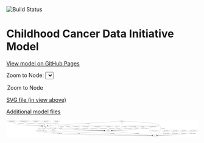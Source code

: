 <link rel='stylesheet' href="assets/style.css">
<link rel='stylesheet' href="https://unpkg.com/leaflet@1.5.1/dist/leaflet.css" integrity="sha512-xwE/Az9zrjBIphAcBb3F6JVqxf46+CDLwfLMHloNu6KEQCAWi6HcDUbeOfBIptF7tcCzusKFjFw2yuvEpDL9wQ==" crossorigin="">
<script type="text/javascript" src="https://code.jquery.com/jquery-3.2.1.min.js"></script>
<script type="text/javascript"  src="https://unpkg.com/leaflet@1.5.1/dist/leaflet.js"></script>
<script type="text/javascript" src="assets/actions.js"></script>

![Build Status](https://github.com/CBIIT/ccdi-model/actions/workflows/model-test-and-deploy.yml/badge.svg)

# Childhood Cancer Data Initiative Model

[View model on GitHub Pages](https://cbiit.github.io/ccdi-model/)



Zoom to Node: <select id="node_select">
  <option value="">Zoom to Node</option>
</select>
<div id="model"></div>

<p>
<a href="./model-desc/ccdi-model.svg">SVG file (in view above)</a>
<p>
<a href="./model-desc">Additional model files</a>
<div id='graph' style='display:off;'>
<svg width="3443pt" height="305pt"
 viewBox="0.00 0.00 3442.78 305.00" xmlns="http://www.w3.org/2000/svg" xmlns:xlink="http://www.w3.org/1999/xlink">
<g id="graph0" class="graph" transform="scale(1 1) rotate(0) translate(4 301)">
<title>Perl</title>
<polygon fill="#ffffff" stroke="transparent" points="-4,4 -4,-301 3438.7843,-301 3438.7843,4 -4,4"/>
<!-- sample -->
<g id="node1" class="node">
<title>sample</title>
<ellipse fill="none" stroke="#000000" cx="685.692" cy="-192" rx="44.393" ry="18"/>
<text text-anchor="middle" x="685.692" y="-188.3" font-family="Times,serif" font-size="14.00" fill="#000000">sample</text>
</g>
<!-- pdx -->
<g id="node5" class="node">
<title>pdx</title>
<ellipse fill="none" stroke="#000000" cx="689.692" cy="-105" rx="27.8951" ry="18"/>
<text text-anchor="middle" x="689.692" y="-101.3" font-family="Times,serif" font-size="14.00" fill="#000000">pdx</text>
</g>
<!-- sample&#45;&gt;pdx -->
<g id="edge25" class="edge">
<title>sample&#45;&gt;pdx</title>
<path fill="none" stroke="#000000" d="M657.8998,-177.9137C643.4358,-168.5303 630.1868,-155.3243 637.692,-141 642.1454,-132.5004 649.618,-125.6086 657.5296,-120.2174"/>
<polygon fill="#000000" stroke="#000000" points="659.4494,-123.1462 666.1646,-114.9513 655.8046,-117.1699 659.4494,-123.1462"/>
<text text-anchor="middle" x="674.192" y="-144.8" font-family="Times,serif" font-size="14.00" fill="#000000">of_sample</text>
</g>
<!-- participant -->
<g id="node8" class="node">
<title>participant</title>
<ellipse fill="none" stroke="#000000" cx="1822.692" cy="-105" rx="62.2891" ry="18"/>
<text text-anchor="middle" x="1822.692" y="-101.3" font-family="Times,serif" font-size="14.00" fill="#000000">participant</text>
</g>
<!-- sample&#45;&gt;participant -->
<g id="edge26" class="edge">
<title>sample&#45;&gt;participant</title>
<path fill="none" stroke="#000000" d="M729.1197,-188.2787C773.3208,-183.6798 843.4311,-174.1335 901.692,-156 916.6896,-151.3321 918.4328,-144.7246 933.692,-141 1011.9114,-121.9078 1552.4217,-110.035 1750.3095,-106.2864"/>
<polygon fill="#000000" stroke="#000000" points="1750.3841,-109.7857 1760.3165,-106.0982 1750.2525,-102.7869 1750.3841,-109.7857"/>
<text text-anchor="middle" x="970.192" y="-144.8" font-family="Times,serif" font-size="14.00" fill="#000000">of_sample</text>
</g>
<!-- cell_line -->
<g id="node24" class="node">
<title>cell_line</title>
<ellipse fill="none" stroke="#000000" cx="836.692" cy="-105" rx="49.2915" ry="18"/>
<text text-anchor="middle" x="836.692" y="-101.3" font-family="Times,serif" font-size="14.00" fill="#000000">cell_line</text>
</g>
<!-- sample&#45;&gt;cell_line -->
<g id="edge27" class="edge">
<title>sample&#45;&gt;cell_line</title>
<path fill="none" stroke="#000000" d="M726.321,-184.6269C758.9641,-177.9971 801.4692,-167.547 814.692,-156 821.583,-149.9824 826.388,-141.4203 829.7067,-133.0263"/>
<polygon fill="#000000" stroke="#000000" points="833.0699,-134.0064 832.9557,-123.4121 826.4383,-131.7652 833.0699,-134.0064"/>
<text text-anchor="middle" x="861.192" y="-144.8" font-family="Times,serif" font-size="14.00" fill="#000000">of_sample</text>
</g>
<!-- family_relationship -->
<g id="node2" class="node">
<title>family_relationship</title>
<ellipse fill="none" stroke="#000000" cx="2269.692" cy="-192" rx="100.1823" ry="18"/>
<text text-anchor="middle" x="2269.692" y="-188.3" font-family="Times,serif" font-size="14.00" fill="#000000">family_relationship</text>
</g>
<!-- family_relationship&#45;&gt;participant -->
<g id="edge6" class="edge">
<title>family_relationship&#45;&gt;participant</title>
<path fill="none" stroke="#000000" d="M2189.6716,-181.0418C2161.205,-175.5455 2129.3674,-167.5219 2101.692,-156 2090.4254,-151.3094 2090.1189,-145.2855 2078.692,-141 2045.5837,-128.5831 1956.2464,-117.813 1892.4421,-111.3666"/>
<polygon fill="#000000" stroke="#000000" points="1892.7314,-107.8781 1882.4337,-110.3695 1892.0374,-114.8437 1892.7314,-107.8781"/>
<text text-anchor="middle" x="2181.192" y="-144.8" font-family="Times,serif" font-size="14.00" fill="#000000">of_family_relationship</text>
</g>
<!-- study_arm -->
<g id="node3" class="node">
<title>study_arm</title>
<ellipse fill="none" stroke="#000000" cx="583.692" cy="-105" rx="59.5901" ry="18"/>
<text text-anchor="middle" x="583.692" y="-101.3" font-family="Times,serif" font-size="14.00" fill="#000000">study_arm</text>
</g>
<!-- study -->
<g id="node17" class="node">
<title>study</title>
<ellipse fill="none" stroke="#000000" cx="2657.692" cy="-18" rx="36.2938" ry="18"/>
<text text-anchor="middle" x="2657.692" y="-14.3" font-family="Times,serif" font-size="14.00" fill="#000000">study</text>
</g>
<!-- study_arm&#45;&gt;study -->
<g id="edge7" class="edge">
<title>study_arm&#45;&gt;study</title>
<path fill="none" stroke="#000000" d="M627.6736,-92.6442C635.9437,-90.5723 644.5501,-88.5844 652.692,-87 764.4338,-65.256 793.1734,-62.5159 906.692,-54 1251.951,-28.0996 2368.6628,-19.7911 2611.0096,-18.2724"/>
<polygon fill="#000000" stroke="#000000" points="2611.2547,-21.771 2621.2328,-18.2091 2611.2113,-14.7712 2611.2547,-21.771"/>
<text text-anchor="middle" x="955.192" y="-57.8" font-family="Times,serif" font-size="14.00" fill="#000000">of_study_arm</text>
</g>
<!-- synonym -->
<g id="node4" class="node">
<title>synonym</title>
<ellipse fill="none" stroke="#000000" cx="2066.692" cy="-279" rx="51.9908" ry="18"/>
<text text-anchor="middle" x="2066.692" y="-275.3" font-family="Times,serif" font-size="14.00" fill="#000000">synonym</text>
</g>
<!-- synonym&#45;&gt;sample -->
<g id="edge10" class="edge">
<title>synonym&#45;&gt;sample</title>
<path fill="none" stroke="#000000" d="M2015.1965,-276.2783C1853.0309,-267.6306 1338.4131,-239.6034 912.692,-210 853.2944,-205.8697 785.2174,-200.3691 739.232,-196.5402"/>
<polygon fill="#000000" stroke="#000000" points="739.4475,-193.0461 729.1908,-195.7014 738.8647,-200.0218 739.4475,-193.0461"/>
<text text-anchor="middle" x="1461.192" y="-231.8" font-family="Times,serif" font-size="14.00" fill="#000000">of_synonym</text>
</g>
<!-- synonym&#45;&gt;participant -->
<g id="edge8" class="edge">
<title>synonym&#45;&gt;participant</title>
<path fill="none" stroke="#000000" d="M2070.2634,-260.9007C2074.9259,-231.4329 2079.1506,-173.153 2047.692,-141 2036.7999,-129.8674 1954.1617,-118.8081 1892.1711,-111.9448"/>
<polygon fill="#000000" stroke="#000000" points="1892.3465,-108.4433 1882.0259,-110.8383 1891.5875,-115.402 1892.3465,-108.4433"/>
<text text-anchor="middle" x="2115.192" y="-188.3" font-family="Times,serif" font-size="14.00" fill="#000000">of_synonym</text>
</g>
<!-- synonym&#45;&gt;study -->
<g id="edge9" class="edge">
<title>synonym&#45;&gt;study</title>
<path fill="none" stroke="#000000" d="M2118.521,-277.4723C2268.6708,-272.5313 2696.016,-254.6371 2738.692,-210 2776.5007,-170.454 2767.3577,-136.3287 2743.692,-87 2733.0416,-64.8003 2711.3822,-47.4894 2692.4656,-35.7591"/>
<polygon fill="#000000" stroke="#000000" points="2694.1301,-32.6774 2683.7392,-30.6086 2690.572,-38.7057 2694.1301,-32.6774"/>
<text text-anchor="middle" x="2806.192" y="-144.8" font-family="Times,serif" font-size="14.00" fill="#000000">of_synonym</text>
</g>
<!-- pdx&#45;&gt;sample -->
<g id="edge21" class="edge">
<title>pdx&#45;&gt;sample</title>
<path fill="none" stroke="#000000" d="M668.1575,-116.5769C663.1767,-118.9429 657.8289,-121.2431 652.692,-123 615.743,-135.6374 591.3145,-110.6904 566.692,-141 545.0887,-167.5931 591.4029,-180.599 632.4129,-186.7698"/>
<polygon fill="#000000" stroke="#000000" points="632.0208,-190.2489 642.4078,-188.1606 632.9856,-183.3157 632.0208,-190.2489"/>
<text text-anchor="middle" x="590.692" y="-144.8" font-family="Times,serif" font-size="14.00" fill="#000000">of_pdx</text>
</g>
<!-- pdx&#45;&gt;study -->
<g id="edge20" class="edge">
<title>pdx&#45;&gt;study</title>
<path fill="none" stroke="#000000" d="M715.9952,-98.5375C733.6195,-94.4905 757.4074,-89.5711 778.692,-87 1149.3008,-42.2324 2357.5006,-22.3817 2610.8368,-18.6587"/>
<polygon fill="#000000" stroke="#000000" points="2611.209,-22.1538 2621.1569,-18.5083 2611.1069,-15.1545 2611.209,-22.1538"/>
<text text-anchor="middle" x="1294.692" y="-57.8" font-family="Times,serif" font-size="14.00" fill="#000000">of_pdx</text>
</g>
<!-- cytogenomic_file -->
<g id="node6" class="node">
<title>cytogenomic_file</title>
<ellipse fill="none" stroke="#000000" cx="89.692" cy="-279" rx="89.8845" ry="18"/>
<text text-anchor="middle" x="89.692" y="-275.3" font-family="Times,serif" font-size="14.00" fill="#000000">cytogenomic_file</text>
</g>
<!-- cytogenomic_file&#45;&gt;sample -->
<g id="edge18" class="edge">
<title>cytogenomic_file&#45;&gt;sample</title>
<path fill="none" stroke="#000000" d="M115.3213,-261.5747C133.9697,-249.8723 160.3002,-235.3044 185.692,-228 268.015,-204.3183 519.3833,-195.7704 631.1399,-193.0847"/>
<polygon fill="#000000" stroke="#000000" points="631.2734,-196.5826 641.1889,-192.85 631.1099,-189.5845 631.2734,-196.5826"/>
<text text-anchor="middle" x="257.192" y="-231.8" font-family="Times,serif" font-size="14.00" fill="#000000">of_cytogenomic_file</text>
</g>
<!-- methylation_array_file -->
<g id="node7" class="node">
<title>methylation_array_file</title>
<ellipse fill="none" stroke="#000000" cx="312.692" cy="-279" rx="115.8798" ry="18"/>
<text text-anchor="middle" x="312.692" y="-275.3" font-family="Times,serif" font-size="14.00" fill="#000000">methylation_array_file</text>
</g>
<!-- methylation_array_file&#45;&gt;sample -->
<g id="edge29" class="edge">
<title>methylation_array_file&#45;&gt;sample</title>
<path fill="none" stroke="#000000" d="M320.9739,-260.8023C327.1806,-249.3834 336.8184,-235.4559 349.692,-228 373.4986,-214.2123 542.804,-201.3023 631.611,-195.3859"/>
<polygon fill="#000000" stroke="#000000" points="632.019,-198.8667 641.7671,-194.7164 631.5585,-191.8819 632.019,-198.8667"/>
<text text-anchor="middle" x="441.192" y="-231.8" font-family="Times,serif" font-size="14.00" fill="#000000">of_methylation_array_file</text>
</g>
<!-- participant&#45;&gt;study -->
<g id="edge24" class="edge">
<title>participant&#45;&gt;study</title>
<path fill="none" stroke="#000000" d="M1881.4076,-98.8823C2039.1262,-82.4494 2469.6388,-37.5936 2611.6006,-22.8023"/>
<polygon fill="#000000" stroke="#000000" points="2612.1241,-26.2668 2621.7075,-21.7493 2611.3986,-19.3045 2612.1241,-26.2668"/>
<text text-anchor="middle" x="2340.192" y="-57.8" font-family="Times,serif" font-size="14.00" fill="#000000">of_participant</text>
</g>
<!-- exposure -->
<g id="node9" class="node">
<title>exposure</title>
<ellipse fill="none" stroke="#000000" cx="2440.692" cy="-192" rx="53.0913" ry="18"/>
<text text-anchor="middle" x="2440.692" y="-188.3" font-family="Times,serif" font-size="14.00" fill="#000000">exposure</text>
</g>
<!-- exposure&#45;&gt;participant -->
<g id="edge15" class="edge">
<title>exposure&#45;&gt;participant</title>
<path fill="none" stroke="#000000" d="M2401.1518,-179.9115C2393.7227,-177.8138 2385.9954,-175.7479 2378.692,-174 2336.8988,-163.9979 2323.5587,-172.0426 2283.692,-156 2272.3703,-151.4441 2272.2377,-144.9541 2260.692,-141 2195.0484,-118.5187 2001.5874,-109.8103 1895.0681,-106.6522"/>
<polygon fill="#000000" stroke="#000000" points="1895.1349,-103.1528 1885.0384,-106.3636 1894.9335,-110.1499 1895.1349,-103.1528"/>
<text text-anchor="middle" x="2327.192" y="-144.8" font-family="Times,serif" font-size="14.00" fill="#000000">of_exposure</text>
</g>
<!-- diagnosis -->
<g id="node10" class="node">
<title>diagnosis</title>
<ellipse fill="none" stroke="#000000" cx="895.692" cy="-279" rx="54.6905" ry="18"/>
<text text-anchor="middle" x="895.692" y="-275.3" font-family="Times,serif" font-size="14.00" fill="#000000">diagnosis</text>
</g>
<!-- diagnosis&#45;&gt;sample -->
<g id="edge12" class="edge">
<title>diagnosis&#45;&gt;sample</title>
<path fill="none" stroke="#000000" d="M867.1061,-263.4454C855.9607,-257.2445 843.1375,-249.9411 831.692,-243 821.257,-236.6717 819.7784,-233.1021 808.692,-228 785.275,-217.2231 757.8615,-208.8274 734.8648,-202.8649"/>
<polygon fill="#000000" stroke="#000000" points="735.5246,-199.4219 724.973,-200.3779 733.8177,-206.2106 735.5246,-199.4219"/>
<text text-anchor="middle" x="876.192" y="-231.8" font-family="Times,serif" font-size="14.00" fill="#000000">of_diagnosis</text>
</g>
<!-- diagnosis&#45;&gt;participant -->
<g id="edge11" class="edge">
<title>diagnosis&#45;&gt;participant</title>
<path fill="none" stroke="#000000" d="M909.4663,-261.3128C913.4463,-255.669 917.5568,-249.2592 920.692,-243 935.1693,-214.0976 918.9261,-194.7747 943.692,-174 962.8821,-157.9026 1141.7717,-143.5223 1166.692,-141 1377.8527,-119.6278 1628.6274,-110.3051 1749.8662,-106.8067"/>
<polygon fill="#000000" stroke="#000000" points="1750.2359,-110.2977 1760.1326,-106.5155 1750.0374,-103.3006 1750.2359,-110.2977"/>
<text text-anchor="middle" x="988.192" y="-188.3" font-family="Times,serif" font-size="14.00" fill="#000000">of_diagnosis</text>
</g>
<!-- study_funding -->
<g id="node11" class="node">
<title>study_funding</title>
<ellipse fill="none" stroke="#000000" cx="2862.692" cy="-105" rx="77.1866" ry="18"/>
<text text-anchor="middle" x="2862.692" y="-101.3" font-family="Times,serif" font-size="14.00" fill="#000000">study_funding</text>
</g>
<!-- study_funding&#45;&gt;study -->
<g id="edge22" class="edge">
<title>study_funding&#45;&gt;study</title>
<path fill="none" stroke="#000000" d="M2835.9596,-88.0966C2818.2102,-77.3604 2794.131,-63.7087 2771.692,-54 2748.566,-43.994 2721.7353,-35.3819 2699.915,-29.092"/>
<polygon fill="#000000" stroke="#000000" points="2700.8482,-25.7188 2690.2733,-26.3689 2698.9455,-32.4552 2700.8482,-25.7188"/>
<text text-anchor="middle" x="2861.692" y="-57.8" font-family="Times,serif" font-size="14.00" fill="#000000">of_study_funding</text>
</g>
<!-- sequencing_file -->
<g id="node12" class="node">
<title>sequencing_file</title>
<ellipse fill="none" stroke="#000000" cx="529.692" cy="-279" rx="83.3857" ry="18"/>
<text text-anchor="middle" x="529.692" y="-275.3" font-family="Times,serif" font-size="14.00" fill="#000000">sequencing_file</text>
</g>
<!-- sequencing_file&#45;&gt;sample -->
<g id="edge5" class="edge">
<title>sequencing_file&#45;&gt;sample</title>
<path fill="none" stroke="#000000" d="M531.4563,-260.6135C533.4498,-249.7053 537.6882,-236.4087 546.692,-228 559.5015,-216.0372 600.1782,-206.3545 634.2426,-200.0565"/>
<polygon fill="#000000" stroke="#000000" points="634.8771,-203.4987 644.1039,-198.2915 633.6437,-196.6082 634.8771,-203.4987"/>
<text text-anchor="middle" x="613.192" y="-231.8" font-family="Times,serif" font-size="14.00" fill="#000000">of_sequencing_file</text>
</g>
<!-- study_admin -->
<g id="node13" class="node">
<title>study_admin</title>
<ellipse fill="none" stroke="#000000" cx="3028.692" cy="-105" rx="70.3881" ry="18"/>
<text text-anchor="middle" x="3028.692" y="-101.3" font-family="Times,serif" font-size="14.00" fill="#000000">study_admin</text>
</g>
<!-- study_admin&#45;&gt;study -->
<g id="edge16" class="edge">
<title>study_admin&#45;&gt;study</title>
<path fill="none" stroke="#000000" d="M3001.8773,-88.3278C2982.1036,-76.8269 2954.1515,-62.1871 2927.692,-54 2851.722,-30.4934 2759.0551,-22.3352 2704.4078,-19.5041"/>
<polygon fill="#000000" stroke="#000000" points="2704.4866,-16.0039 2694.3303,-19.0204 2704.151,-22.9959 2704.4866,-16.0039"/>
<text text-anchor="middle" x="3021.192" y="-57.8" font-family="Times,serif" font-size="14.00" fill="#000000">of_study_admin</text>
</g>
<!-- clinical_measure_file -->
<g id="node14" class="node">
<title>clinical_measure_file</title>
<ellipse fill="none" stroke="#000000" cx="2620.692" cy="-192" rx="108.5808" ry="18"/>
<text text-anchor="middle" x="2620.692" y="-188.3" font-family="Times,serif" font-size="14.00" fill="#000000">clinical_measure_file</text>
</g>
<!-- clinical_measure_file&#45;&gt;participant -->
<g id="edge2" class="edge">
<title>clinical_measure_file&#45;&gt;participant</title>
<path fill="none" stroke="#000000" d="M2540.8065,-179.7264C2476.8539,-169.8392 2397.2353,-157.3645 2393.692,-156 2382.3033,-151.6143 2382.2698,-144.8593 2370.692,-141 2326.7085,-126.3388 2033.208,-113.1742 1894.7451,-107.6958"/>
<polygon fill="#000000" stroke="#000000" points="1894.7774,-104.1944 1884.6476,-107.299 1894.5025,-111.189 1894.7774,-104.1944"/>
<text text-anchor="middle" x="2479.692" y="-144.8" font-family="Times,serif" font-size="14.00" fill="#000000">of_clinical_measure_file</text>
</g>
<!-- clinical_measure_file&#45;&gt;study -->
<g id="edge3" class="edge">
<title>clinical_measure_file&#45;&gt;study</title>
<path fill="none" stroke="#000000" d="M2602.1205,-174.1098C2582.7445,-153.1682 2557.0737,-117.4704 2571.692,-87 2582.3424,-64.8003 2604.0019,-47.4894 2622.9184,-35.7591"/>
<polygon fill="#000000" stroke="#000000" points="2624.8121,-38.7057 2631.6449,-30.6086 2621.254,-32.6774 2624.8121,-38.7057"/>
<text text-anchor="middle" x="2657.692" y="-101.3" font-family="Times,serif" font-size="14.00" fill="#000000">of_clinical_measure_file</text>
</g>
<!-- treatment -->
<g id="node15" class="node">
<title>treatment</title>
<ellipse fill="none" stroke="#000000" cx="1099.692" cy="-192" rx="57.6901" ry="18"/>
<text text-anchor="middle" x="1099.692" y="-188.3" font-family="Times,serif" font-size="14.00" fill="#000000">treatment</text>
</g>
<!-- treatment&#45;&gt;participant -->
<g id="edge4" class="edge">
<title>treatment&#45;&gt;participant</title>
<path fill="none" stroke="#000000" d="M1127.7159,-176.0088C1150.1875,-164.0507 1182.9426,-148.5201 1213.692,-141 1313.4347,-116.6067 1611.4523,-108.5127 1750.173,-106.0213"/>
<polygon fill="#000000" stroke="#000000" points="1750.3453,-109.5189 1760.2826,-105.8446 1750.2229,-102.5199 1750.3453,-109.5189"/>
<text text-anchor="middle" x="1260.692" y="-144.8" font-family="Times,serif" font-size="14.00" fill="#000000">of_treatment</text>
</g>
<!-- radiology_file -->
<g id="node16" class="node">
<title>radiology_file</title>
<ellipse fill="none" stroke="#000000" cx="1248.692" cy="-192" rx="73.387" ry="18"/>
<text text-anchor="middle" x="1248.692" y="-188.3" font-family="Times,serif" font-size="14.00" fill="#000000">radiology_file</text>
</g>
<!-- radiology_file&#45;&gt;participant -->
<g id="edge19" class="edge">
<title>radiology_file&#45;&gt;participant</title>
<path fill="none" stroke="#000000" d="M1274.9548,-175.1216C1294.6857,-163.3606 1322.8223,-148.488 1349.692,-141 1422.9688,-120.5794 1636.7937,-110.8842 1750.1669,-107.0688"/>
<polygon fill="#000000" stroke="#000000" points="1750.6048,-110.5564 1760.4839,-106.7285 1750.374,-103.5602 1750.6048,-110.5564"/>
<text text-anchor="middle" x="1408.692" y="-144.8" font-family="Times,serif" font-size="14.00" fill="#000000">of_radiology_file</text>
</g>
<!-- pathology_file -->
<g id="node18" class="node">
<title>pathology_file</title>
<ellipse fill="none" stroke="#000000" cx="706.692" cy="-279" rx="76.0865" ry="18"/>
<text text-anchor="middle" x="706.692" y="-275.3" font-family="Times,serif" font-size="14.00" fill="#000000">pathology_file</text>
</g>
<!-- pathology_file&#45;&gt;sample -->
<g id="edge14" class="edge">
<title>pathology_file&#45;&gt;sample</title>
<path fill="none" stroke="#000000" d="M694.4827,-261.0569C691.3363,-255.5068 688.3671,-249.2129 686.692,-243 684.7491,-235.7935 683.9771,-227.8043 683.8156,-220.3289"/>
<polygon fill="#000000" stroke="#000000" points="687.3163,-220.279 683.9354,-210.2382 680.3168,-220.1959 687.3163,-220.279"/>
<text text-anchor="middle" x="747.692" y="-231.8" font-family="Times,serif" font-size="14.00" fill="#000000">of_pathology_file</text>
</g>
<!-- medical_history -->
<g id="node19" class="node">
<title>medical_history</title>
<ellipse fill="none" stroke="#000000" cx="1425.692" cy="-192" rx="85.2851" ry="18"/>
<text text-anchor="middle" x="1425.692" y="-188.3" font-family="Times,serif" font-size="14.00" fill="#000000">medical_history</text>
</g>
<!-- medical_history&#45;&gt;participant -->
<g id="edge28" class="edge">
<title>medical_history&#45;&gt;participant</title>
<path fill="none" stroke="#000000" d="M1445.8163,-174.2868C1460.1099,-162.769 1480.3118,-148.5379 1500.692,-141 1545.1517,-124.5561 1670.6392,-114.1604 1751.1919,-108.9765"/>
<polygon fill="#000000" stroke="#000000" points="1751.5117,-112.4634 1761.2711,-108.3399 1751.0704,-105.4773 1751.5117,-112.4634"/>
<text text-anchor="middle" x="1568.692" y="-144.8" font-family="Times,serif" font-size="14.00" fill="#000000">of_medical_history</text>
</g>
<!-- treatment_response -->
<g id="node20" class="node">
<title>treatment_response</title>
<ellipse fill="none" stroke="#000000" cx="1633.692" cy="-192" rx="104.7816" ry="18"/>
<text text-anchor="middle" x="1633.692" y="-188.3" font-family="Times,serif" font-size="14.00" fill="#000000">treatment_response</text>
</g>
<!-- treatment_response&#45;&gt;participant -->
<g id="edge17" class="edge">
<title>treatment_response&#45;&gt;participant</title>
<path fill="none" stroke="#000000" d="M1635.612,-173.941C1637.7406,-162.8762 1642.2288,-149.2916 1651.692,-141 1666.9956,-127.5913 1713.207,-118.3507 1753.7363,-112.5914"/>
<polygon fill="#000000" stroke="#000000" points="1754.4622,-116.0248 1763.8956,-111.2018 1753.5135,-109.0894 1754.4622,-116.0248"/>
<text text-anchor="middle" x="1734.692" y="-144.8" font-family="Times,serif" font-size="14.00" fill="#000000">of_treatment_response</text>
</g>
<!-- publication -->
<g id="node21" class="node">
<title>publication</title>
<ellipse fill="none" stroke="#000000" cx="3179.692" cy="-105" rx="63.0888" ry="18"/>
<text text-anchor="middle" x="3179.692" y="-101.3" font-family="Times,serif" font-size="14.00" fill="#000000">publication</text>
</g>
<!-- publication&#45;&gt;study -->
<g id="edge1" class="edge">
<title>publication&#45;&gt;study</title>
<path fill="none" stroke="#000000" d="M3154.6632,-88.4274C3135.5256,-76.6577 3108.0339,-61.6395 3081.692,-54 3011.9356,-33.7696 2799.1979,-23.3782 2704.2743,-19.6464"/>
<polygon fill="#000000" stroke="#000000" points="2704.2368,-16.1425 2694.1094,-19.2547 2703.9671,-23.1373 2704.2368,-16.1425"/>
<text text-anchor="middle" x="3168.692" y="-57.8" font-family="Times,serif" font-size="14.00" fill="#000000">of_publication</text>
</g>
<!-- study_personnel -->
<g id="node22" class="node">
<title>study_personnel</title>
<ellipse fill="none" stroke="#000000" cx="3347.692" cy="-105" rx="87.1846" ry="18"/>
<text text-anchor="middle" x="3347.692" y="-101.3" font-family="Times,serif" font-size="14.00" fill="#000000">study_personnel</text>
</g>
<!-- study_personnel&#45;&gt;study -->
<g id="edge13" class="edge">
<title>study_personnel&#45;&gt;study</title>
<path fill="none" stroke="#000000" d="M3315.2416,-88.214C3290.7725,-76.4178 3256.0126,-61.4607 3223.692,-54 3125.3247,-31.2935 2821.3817,-21.8649 2704.319,-19.0118"/>
<polygon fill="#000000" stroke="#000000" points="2704.322,-15.5109 2694.2413,-18.7712 2704.1549,-22.5089 2704.322,-15.5109"/>
<text text-anchor="middle" x="3338.192" y="-57.8" font-family="Times,serif" font-size="14.00" fill="#000000">of_study_personnel</text>
</g>
<!-- molecular_test -->
<g id="node23" class="node">
<title>molecular_test</title>
<ellipse fill="none" stroke="#000000" cx="1836.692" cy="-192" rx="79.8859" ry="18"/>
<text text-anchor="middle" x="1836.692" y="-188.3" font-family="Times,serif" font-size="14.00" fill="#000000">molecular_test</text>
</g>
<!-- molecular_test&#45;&gt;participant -->
<g id="edge32" class="edge">
<title>molecular_test&#45;&gt;participant</title>
<path fill="none" stroke="#000000" d="M1828.8924,-174.0075C1826.797,-168.3513 1824.805,-162.0113 1823.692,-156 1822.3332,-148.6609 1821.7608,-140.6264 1821.6041,-133.1499"/>
<polygon fill="#000000" stroke="#000000" points="1825.1041,-133.0884 1821.6209,-123.0825 1818.1041,-133.0766 1825.1041,-133.0884"/>
<text text-anchor="middle" x="1887.692" y="-144.8" font-family="Times,serif" font-size="14.00" fill="#000000">of_molecular_test</text>
</g>
<!-- cell_line&#45;&gt;sample -->
<g id="edge30" class="edge">
<title>cell_line&#45;&gt;sample</title>
<path fill="none" stroke="#000000" d="M793.6688,-113.8585C773.1203,-119.4426 748.8871,-128.0991 729.692,-141 719.7347,-147.6923 710.6917,-157.2115 703.4293,-166.217"/>
<polygon fill="#000000" stroke="#000000" points="700.5822,-164.1783 697.2852,-174.2471 706.1415,-168.432 700.5822,-164.1783"/>
<text text-anchor="middle" x="770.192" y="-144.8" font-family="Times,serif" font-size="14.00" fill="#000000">of_cell_line</text>
</g>
<!-- cell_line&#45;&gt;study -->
<g id="edge31" class="edge">
<title>cell_line&#45;&gt;study</title>
<path fill="none" stroke="#000000" d="M885.8706,-102.6504C1145.7478,-90.2346 2356.7999,-32.3754 2610.8626,-20.2373"/>
<polygon fill="#000000" stroke="#000000" points="2611.3908,-23.7162 2621.2124,-19.7428 2611.0567,-16.7241 2611.3908,-23.7162"/>
<text text-anchor="middle" x="1896.192" y="-57.8" font-family="Times,serif" font-size="14.00" fill="#000000">of_cell_line</text>
</g>
<!-- survival -->
<g id="node25" class="node">
<title>survival</title>
<ellipse fill="none" stroke="#000000" cx="1982.692" cy="-192" rx="48.1917" ry="18"/>
<text text-anchor="middle" x="1982.692" y="-188.3" font-family="Times,serif" font-size="14.00" fill="#000000">survival</text>
</g>
<!-- survival&#45;&gt;participant -->
<g id="edge23" class="edge">
<title>survival&#45;&gt;participant</title>
<path fill="none" stroke="#000000" d="M1975.8212,-174.0046C1970.7336,-162.9651 1962.7588,-149.3849 1951.692,-141 1934.0931,-127.6659 1911.8004,-119.2706 1890.7178,-113.9849"/>
<polygon fill="#000000" stroke="#000000" points="1891.3465,-110.5381 1880.8156,-111.7003 1889.7728,-117.3589 1891.3465,-110.5381"/>
<text text-anchor="middle" x="2004.192" y="-144.8" font-family="Times,serif" font-size="14.00" fill="#000000">of_survival</text>
</g>
</g>
</svg>
</div>
